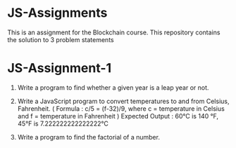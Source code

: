 # JS-Assignments
This is an assignment for the Blockchain course.
This repository contains the solution to 3 problem statements

# JS-Assignment-1
1. Write a program to find whether a given year is a leap year or not.

2. Write a JavaScript program to convert temperatures to and from Celsius,
Fahrenheit.
( Formula : c/5 = (f-32)/9, where c = temperature in Celsius and f = temperature in
Fahrenheit )
Expected Output :
60°C is 140 °F, 
45°F is 7.222222222222222°C

3. Write a program to find the factorial of a number.
